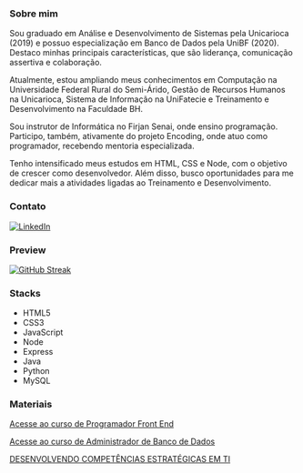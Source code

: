 ### Sobre mim

Sou graduado em Análise e Desenvolvimento de Sistemas pela Unicarioca (2019) e possuo especialização em Banco de Dados pela UniBF (2020). Destaco minhas principais características, que são liderança, comunicação assertiva e colaboração. 

Atualmente, estou ampliando meus conhecimentos em Computação na Universidade Federal Rural do Semi-Árido, Gestão de Recursos Humanos na Unicarioca, Sistema de Informação na UniFatecie e Treinamento e Desenvolvimento na Faculdade BH. 

Sou instrutor de Informática no Firjan Senai, onde ensino programação. Participo, também, ativamente do projeto Encoding, onde atuo como programador, recebendo mentoria especializada. 

Tenho intensificado meus estudos em HTML, CSS e Node, com o objetivo de crescer como desenvolvedor. Além disso, busco oportunidades para me dedicar mais a atividades ligadas ao Treinamento e Desenvolvimento.

### Contato
[![LinkedIn](https://img.shields.io/badge/LinkedIn-000?style=for-the-badge&logo=linkedin&logoColor=0E76A8)](https://www.linkedin.com/in/nascimentof/)

### Preview

[![GitHub Streak](https://streak-stats.demolab.com/?user=f5-nascimento&theme=dark&background=000&border=30A3DC&dates=FFF)](https://git.io/streak-stats)

### Stacks

- HTML5
- CSS3
- JavaScript
- Node
- Express
- Java
- Python
- MySQL

### Materiais
[Acesse ao curso de Programador Front End](https://profnascimentof.notion.site/profnascimentof/PROGRAMADOR-FRON-ENDf1d9edc217f144d78b8212425861b803)

[Acesse ao curso de Administrador de Banco de Dados](https://www.notion.so/profnascimentof/ADMINISTRADOR-DE-BANCO-DE-DADOSfb30bd37519f435facf9fd4dcd514f68?pvs=4)

[DESENVOLVENDO COMPETÊNCIAS ESTRATÉGICAS EM TI](https://docs.google.com/presentation/d/1ubqZejgepSmr3I0ImKeb5I0_Q3scz74VXq-nKd34KIw/edit?usp=sharing)


